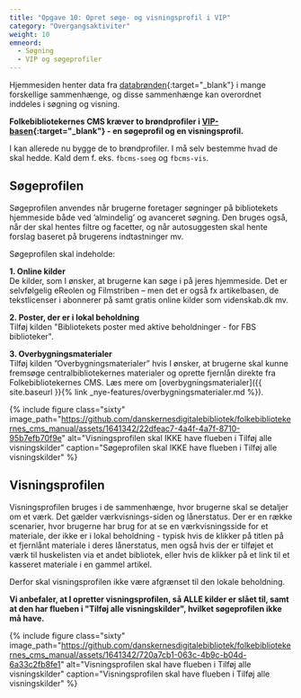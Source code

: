 ```yaml
---
title: "Opgave 10: Opret søge- og visningsprofil i VIP"
category: "Overgangsaktiviter"
weight: 10
emneord:
  - Søgning
  - VIP og søgeprofiler
---
```

Hjemmesiden henter data fra [databrønden](https://www.dbc.dk/fbi/databronden){:target="_blank"} i mange forskellige sammenhænge, og disse
sammenhænge kan overordnet inddeles i søgning og visning.

**Folkebibliotekernes CMS kræver to brøndprofiler i [VIP-basen](http://vip.dbc.dk){:target="_blank"} - en søgeprofil
og en visningsprofil.**

I kan allerede nu bygge de to brøndprofiler. I må selv bestemme hvad de skal hedde. Kald dem f. eks. `fbcms-soeg` og `fbcms-vis`.

## Søgeprofilen
Søgeprofilen anvendes når brugerne foretager søgninger på bibliotekets hjemmeside både ved ’almindelig’ og avanceret søgning. Den bruges også, når der skal hentes filtre og facetter, og når autosuggesten skal hente forslag baseret på brugerens indtastninger mv.

Søgeprofilen skal indeholde:

**1. Online kilder**\
De kilder, som I ønsker, at brugerne kan søge i på jeres hjemmeside. Det er selvfølgelig eReolen og Filmstriben – men det er også fx artikelbasen, de tekstlicenser i abonnerer på samt gratis online kilder som videnskab.dk mv.

**2. Poster, der er i lokal beholdning**\
Tilføj kilden "Bibliotekets poster med aktive beholdninger - for FBS biblioteker". 

**3. Overbygningsmaterialer**\
Tilføj kilden ”Overbygningsmaterialer” hvis I ønsker, at brugerne skal kunne fremsøge centralbibliotekernes materialer og oprette fjernlån direkte fra Folkebibliotekernes CMS. Læs mere om [overbygningsmaterialer]({{ site.baseurl }}{% link _nye-features/overbygningsmaterialer.md %}).

{% include figure class="sixty" image_path="https://github.com/danskernesdigitalebibliotek/folkebibliotekernes_cms_manual/assets/1641342/22dfeac7-4a4f-4a7f-8710-95b7efb70f9e" alt="Visningsprofilen skal IKKE have flueben i Tilføj alle visningskilder" caption="Søgeprofilen skal IKKE have flueben i Tilføj alle visningskilder" %} 


## Visningsprofilen
Visningsprofilen bruges i de sammenhænge, hvor brugerne skal se detaljer om et værk. Det gælder værkvisnings-siden og lånerstatus.
Der er en række scenarier, hvor brugerne har brug for at se en værkvisningsside for et materiale,
der ikke er i lokal beholdning - typisk hvis de klikker på titlen på et fjernlånt materiale i deres lånerstatus, men også hvis der er tilføjet et værk til huskelisten via et andet bibliotek, eller hvis de klikker på et link til et kasseret materiale i en gammel artikel.

Derfor skal visningsprofilen ikke være afgrænset til den lokale beholdning.

**Vi anbefaler, at I opretter visningsprofilen, så ALLE kilder er slået til, samt at den har flueben i "Tilføj alle visningskilder", hvilket søgeprofilen ikke må have.**

{% include figure class="sixty" image_path="https://github.com/danskernesdigitalebibliotek/folkebibliotekernes_cms_manual/assets/1641342/720a7cb1-063c-4b9c-b04d-6a33c2fb8fe1" alt="Visningsprofilen skal have flueben i Tilføj alle visningskilder" caption="Visningsprofilen skal have flueben i Tilføj alle visningskilder" %} 




